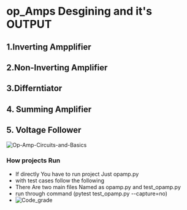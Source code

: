 # op_Amps Desgining and it's OUTPUT
## 1.Inverting Ampplifier
## 2.Non-Inverting Amplifier
## 3.Differntiator
## 4. Summing Amplifier
## 5. Voltage Follower



![Op-Amp-Circuits-and-Basics](https://user-images.githubusercontent.com/86276947/131998850-d7c76a00-2c16-4f0d-875c-b70dac5324d9.jpg)
### How projects Run
* If directly You have to run project Just opamp.py
* with test cases follow the following
* There Are two main files Named as opamp.py  and test_opamp.py
* run through command  (pytest test_opamp.py --capture=no)
* ![Code_grade](https://www.code-inspector.com/project/27258/score/svg)



